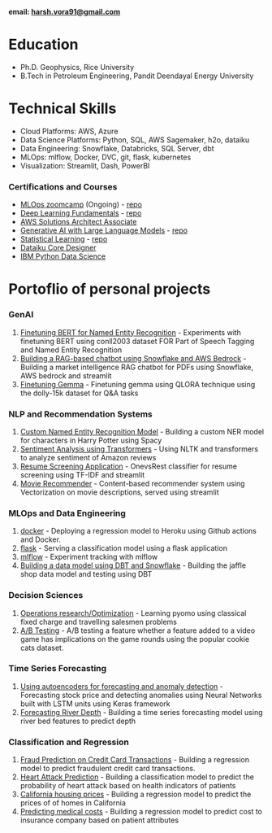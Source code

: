 **email: harsh.vora91@gmail.com**

# Education
- Ph.D. Geophysics, Rice University
- B.Tech in Petroleum Engineering, Pandit Deendayal Energy University

# Technical Skills
- Cloud Platforms: AWS, Azure
- Data Science Platforms: Python, SQL, AWS Sagemaker, h2o, dataiku 
- Data Engineering: Snowflake, Databricks, SQL Server, dbt
- MLOps: mlflow, Docker, DVC, git, flask, kubernetes
- Visualization: Streamlit, Dash, PowerBI

### Certifications and Courses
- [MLOps zoomcamp](https://github.com/DataTalksClub/mlops-zoomcamp) (Ongoing) - [repo](https://github.com/harsh91274/mlops_zoomcamp)
- [Deep Learning Fundamentals](https://lightning.ai/courses/deep-learning-fundamentals/) - [repo](https://github.com/harsh91274/SR_DL)
- [AWS Solutions Architect Associate](https://www.credly.com/badges/aac71cc4-37b8-42ef-bfd3-10b45b69a41a/linked_in_profile)
- [Generative AI with Large Language Models](https://www.coursera.org/account/accomplishments/verify/HYUSH5YKXHKH?utm_source=link&utm_medium=certificate&utm_content=cert_image&utm_campaign=sharing_cta&utm_product=course) - [repo](https://github.com/harsh91274/genai)
- [Statistical Learning](https://courses.edx.org/certificates/477df4f733f043e5ac5e6801f7a380e6) - [repo](https://github.com/harsh91274/Statistical_Learning_edx)
- [Dataiku Core Designer](https://verify.skilljar.com/c/kmz996k4338p)
- [IBM Python Data Science](https://credentials.edx.org/credentials/41d32e85ebd2452797ad660be1b5653f/)

# Portoflio of personal projects

### GenAI 

1. [Finetuning BERT for Named Entity Recognition](https://github.com/harsh91274/named_entity_recognition_using_bert) - Experiments with finetuning BERT using conll2003 dataset FOR Part of Speech Tagging and Named Entity Recognition 
2. [Building a RAG-based chatbot using Snowflake and AWS Bedrock](https://github.com/harsh91274/rag_snowflake_rag_streamlit) - Building a market intelligence RAG chatbot for PDFs using Snowflake, AWS bedrock and streamlit
3. [Finetuning Gemma](https://github.com/harsh91274/genai/blob/main/gemma_lora_finetuning.ipynb) - Finetuning gemma using QLORA technique using the dolly-15k dataset for Q&A tasks

### NLP and Recommendation Systems

1. [Custom Named Entity Recognition Model](https://github.com/harsh91274/NER_spacy) - Building a custom NER model for characters in Harry Potter using Spacy
2. [Sentiment Analysis using Transformers](https://github.com/harsh91274/amazon_sentiment_reviews) - Using NLTK and transformers to analyze sentiment of Amazon reviews
3. [Resume Screening Application](https://github.com/harsh91274/resume_screening_app) - OnevsRest classifier for resume screening using TF-IDF and streamlit
4. [Movie Recommender](https://github.com/harsh91274/recommender_system) - Content-based recommender system using Vectorization on movie descriptions, served using streamlit

### MLOps and Data Engineering

1. [docker](https://github.com/harsh91274/docker_actions_housepriceprediction) - Deploying a regression model to Heroku using Github actions and Docker. 
2. [flask](https://github.com/harsh91274/model_serving_with_flask) - Serving a classification model using a flask application 
3. [mlflow](https://github.com/harsh91274/mlops_zoomcamp) - Experiment tracking with mlflow
4. [Building a data model using DBT and Snowflake](https://github.com/harsh91274/hv_projects/tree/main/dbtjanpro2) - Building the jaffle shop data model and testing using DBT
   
### Decision Sciences
1. [Operations research/Optimization](https://github.com/harsh91274/linear_programming) - Learning pyomo using classical fixed charge and travelling salesmen problems 
2. [A/B Testing](https://github.com/harsh91274/AB_testing) - A/B testing a feature whether a feature added to a video game has implications on the game rounds using the popular cookie cats dataset.

### Time Series Forecasting
1. [Using autoencoders for forecasting and anomaly detection](https://github.com/harsh91274/autoencoders) - Forecasting stock price and detecting anomalies using Neural Networks built with LSTM units using Keras framework
2. [Forecasting River Depth](https://github.com/harsh91274/small_ml_projects/tree/main/river_depth_forecasting) - Building a time series forecasting model using river bed features to predict depth

### Classification and Regression

1. [Fraud Prediction on Credit Card Transactions](https://github.com/harsh91274/card_transactions_fraud_prediction) - Building a regression model to predict fraudulent credit card transactions.
2. [Heart Attack Prediction](https://github.com/harsh91274/small_ml_projects/tree/main/heart_attack_prediction) - Building a classification model to predict the probability of heart attack based on health indicators of patients
3. [California housing prices](https://github.com/harsh91274/small_ml_projects/tree/main/california_housing_prices) - Building a regression model to predict the prices of of homes in California
4. [Predicting medical costs](https://github.com/harsh91274/small_ml_projects/tree/main/medical_costs) - Building a regression model to predict cost to insurance company based on patient attributes
